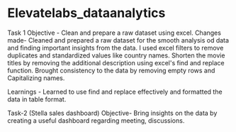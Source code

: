# Elevatelabs_dataanalytics
Task 1 
Objective - Clean and prepare a raw dataset using excel.
Changes made- Cleaned and prepared a raw dataset for the smooth analysis od data and finding important insights from the data.
I used excel filters to remove duplicates and standardized values like country names. 
Shorten the movie titles by removing the additional description using excel's find and replace function.
Brought consistency to the data by removing empty rows and Capitalizing names.

Learnings - Learned to use find and replace effectively and formatted the data in table format. 


Task-2 (Stella sales dashboard)
Objective- Bring insights on the data by creating a useful dashboard regarding meeting, discussions. 
